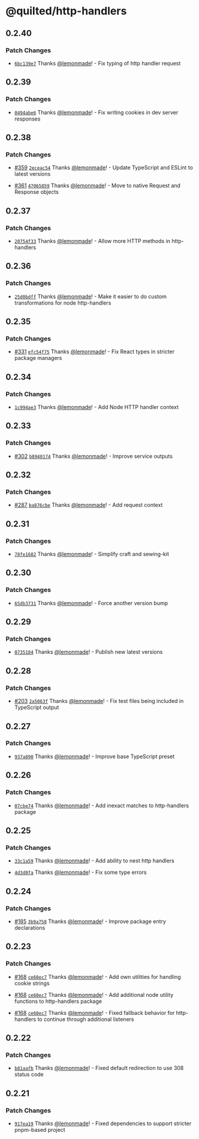# @quilted/http-handlers

## 0.2.40

### Patch Changes

- [`6bc139e7`](https://github.com/lemonmade/quilt/commit/6bc139e76c02c3dfc9452b22a4cc88e50678683d) Thanks [@lemonmade](https://github.com/lemonmade)! - Fix typing of http handler request

## 0.2.39

### Patch Changes

- [`0494abe6`](https://github.com/lemonmade/quilt/commit/0494abe622462b540747b969e5f69b0757b8b1b1) Thanks [@lemonmade](https://github.com/lemonmade)! - Fix writing cookies in dev server responses

## 0.2.38

### Patch Changes

- [#359](https://github.com/lemonmade/quilt/pull/359) [`2eceac54`](https://github.com/lemonmade/quilt/commit/2eceac546fa3ee3e2c4d2887ab4a6a021acb52cd) Thanks [@lemonmade](https://github.com/lemonmade)! - Update TypeScript and ESLint to latest versions

* [#361](https://github.com/lemonmade/quilt/pull/361) [`47065859`](https://github.com/lemonmade/quilt/commit/47065859c330e2da23d8758fb165ae84a4f1af4f) Thanks [@lemonmade](https://github.com/lemonmade)! - Move to native Request and Response objects

## 0.2.37

### Patch Changes

- [`20754f33`](https://github.com/lemonmade/quilt/commit/20754f33cb83f529949e0f86ded5720e89e4c066) Thanks [@lemonmade](https://github.com/lemonmade)! - Allow more HTTP methods in http-handlers

## 0.2.36

### Patch Changes

- [`25d0bdff`](https://github.com/lemonmade/quilt/commit/25d0bdff66212700d99770ecfbb5875f418f96bb) Thanks [@lemonmade](https://github.com/lemonmade)! - Make it easier to do custom transformations for node http-handlers

## 0.2.35

### Patch Changes

- [#331](https://github.com/lemonmade/quilt/pull/331) [`efc54f75`](https://github.com/lemonmade/quilt/commit/efc54f75cb29ec4143a8e52f577edff518014a6b) Thanks [@lemonmade](https://github.com/lemonmade)! - Fix React types in stricter package managers

## 0.2.34

### Patch Changes

- [`1c994ae3`](https://github.com/lemonmade/quilt/commit/1c994ae394f03e3b5660fd86f5166a26d2125ab8) Thanks [@lemonmade](https://github.com/lemonmade)! - Add Node HTTP handler context

## 0.2.33

### Patch Changes

- [#302](https://github.com/lemonmade/quilt/pull/302) [`b8940174`](https://github.com/lemonmade/quilt/commit/b894017459fa8e4e6d1a4fc918816356d36c8765) Thanks [@lemonmade](https://github.com/lemonmade)! - Improve service outputs

## 0.2.32

### Patch Changes

- [#287](https://github.com/lemonmade/quilt/pull/287) [`ba876cbe`](https://github.com/lemonmade/quilt/commit/ba876cbe4ddc313966dce0550349319a50490ba6) Thanks [@lemonmade](https://github.com/lemonmade)! - Add request context

## 0.2.31

### Patch Changes

- [`78fe1682`](https://github.com/lemonmade/quilt/commit/78fe1682e3f258ffca719c7eaaeeac05031dfa80) Thanks [@lemonmade](https://github.com/lemonmade)! - Simplify craft and sewing-kit

## 0.2.30

### Patch Changes

- [`65db3731`](https://github.com/lemonmade/quilt/commit/65db37312192507643bafa672a29d8e63cce823f) Thanks [@lemonmade](https://github.com/lemonmade)! - Force another version bump

## 0.2.29

### Patch Changes

- [`0735184`](https://github.com/lemonmade/quilt/commit/073518430d0fcabab7a2db9c76f8a69dac1fdea5) Thanks [@lemonmade](https://github.com/lemonmade)! - Publish new latest versions

## 0.2.28

### Patch Changes

- [#203](https://github.com/lemonmade/quilt/pull/203) [`2a5063f`](https://github.com/lemonmade/quilt/commit/2a5063fe8e949eaa7829dd5685901b67a06c09c8) Thanks [@lemonmade](https://github.com/lemonmade)! - Fix test files being included in TypeScript output

## 0.2.27

### Patch Changes

- [`937a890`](https://github.com/lemonmade/quilt/commit/937a89009924a7b1d9e2a102028efd97928396e3) Thanks [@lemonmade](https://github.com/lemonmade)! - Improve base TypeScript preset

## 0.2.26

### Patch Changes

- [`07cbe74`](https://github.com/lemonmade/quilt/commit/07cbe7406d2667ae7c0303836038a3f760f8ab68) Thanks [@lemonmade](https://github.com/lemonmade)! - Add inexact matches to http-handlers package

## 0.2.25

### Patch Changes

- [`33c1a59`](https://github.com/lemonmade/quilt/commit/33c1a59c89fd9aeae81cb6072b4100d706268985) Thanks [@lemonmade](https://github.com/lemonmade)! - Add ability to nest http handlers

* [`4d3d0fa`](https://github.com/lemonmade/quilt/commit/4d3d0fadd1dc4eedd88198506d4f05f446180430) Thanks [@lemonmade](https://github.com/lemonmade)! - Fix some type errors

## 0.2.24

### Patch Changes

- [#185](https://github.com/lemonmade/quilt/pull/185) [`3b9a758`](https://github.com/lemonmade/quilt/commit/3b9a758c5703aa63b93a736e33f88a3bfa393fb8) Thanks [@lemonmade](https://github.com/lemonmade)! - Improve package entry declarations

## 0.2.23

### Patch Changes

- [#168](https://github.com/lemonmade/quilt/pull/168) [`ce60ec7`](https://github.com/lemonmade/quilt/commit/ce60ec7d864eb3b7c20a1f6cfe8839652bd8e3db) Thanks [@lemonmade](https://github.com/lemonmade)! - Add own utilities for handling cookie strings

* [#168](https://github.com/lemonmade/quilt/pull/168) [`ce60ec7`](https://github.com/lemonmade/quilt/commit/ce60ec7d864eb3b7c20a1f6cfe8839652bd8e3db) Thanks [@lemonmade](https://github.com/lemonmade)! - Add additional node utility functions to http-handlers package

- [#168](https://github.com/lemonmade/quilt/pull/168) [`ce60ec7`](https://github.com/lemonmade/quilt/commit/ce60ec7d864eb3b7c20a1f6cfe8839652bd8e3db) Thanks [@lemonmade](https://github.com/lemonmade)! - Fixed fallback behavior for http-handlers to continue through additional listeners

## 0.2.22

### Patch Changes

- [`b81aafb`](https://github.com/lemonmade/quilt/commit/b81aafb38a1d69154c32940d0283acd708f43d77) Thanks [@lemonmade](https://github.com/lemonmade)! - Fixed default redirection to use 308 status code

## 0.2.21

### Patch Changes

- [`917ea19`](https://github.com/lemonmade/quilt/commit/917ea19edbd8ad210675b11ef7f2ebe0c33e0b3e) Thanks [@lemonmade](https://github.com/lemonmade)! - Fixed dependencies to support stricter pnpm-based project
